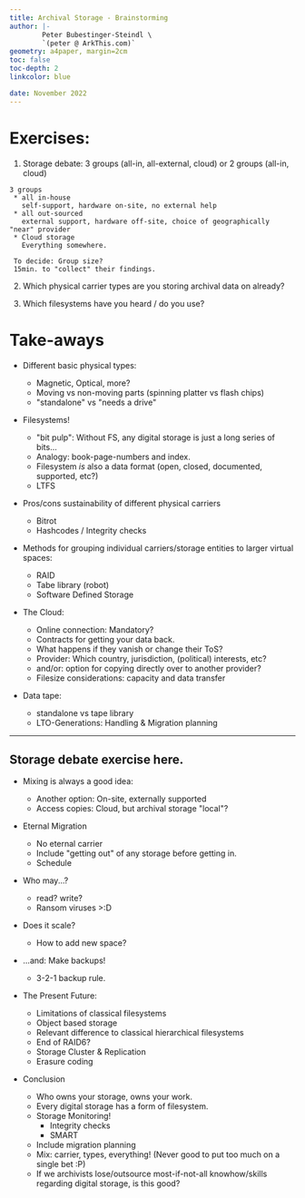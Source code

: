 ```yaml
---
title: Archival Storage - Brainstorming
author: |-
        Peter Bubestinger-Steindl \
        `(peter @ ArkThis.com)`
geometry: a4paper, margin=2cm
toc: false
toc-depth: 2
linkcolor: blue

date: November 2022
---
```



# Exercises:

  1. Storage debate: 
    3 groups (all-in, all-external, cloud)
    or 2 groups (all-in, cloud)

    3 groups
     * all in-house
       self-support, hardware on-site, no external help
     * all out-sourced
       external support, hardware off-site, choice of geographically "near" provider
     * Cloud storage
       Everything somewhere.
       
     To decide: Group size?
     15min. to "collect" their findings.

  2. Which physical carrier types are you storing archival data on already?

  3. Which filesystems have you heard / do you use?



# Take-aways

  * Different basic physical types:
    * Magnetic, Optical, more?
    * Moving vs non-moving parts (spinning platter vs flash chips)
    * "standalone" vs "needs a drive"

  * Filesystems!
    * "bit pulp": Without FS, any digital storage is just a long series of bits...
    * Analogy: book-page-numbers and index.
    * Filesystem *is* also a data format (open, closed, documented, supported, etc?)
    * LTFS

  * Pros/cons sustainability of different physical carriers
    * Bitrot
    * Hashcodes / Integrity checks

  * Methods for grouping individual carriers/storage entities to larger virtual spaces:
    * RAID
    * Tabe library (robot)
    * Software Defined Storage

  * The Cloud:
    * Online connection: Mandatory?
    * Contracts for getting your data back.
    * What happens if they vanish or change their ToS?
    * Provider: Which country, jurisdiction, (political) interests, etc?
    * and/or: option for copying directly over to another provider?
    * Filesize considerations: capacity and data transfer

  * Data tape:
    * standalone vs tape library
    * LTO-Generations: Handling & Migration planning

----
Storage debate exercise here.
----

  * Mixing is always a good idea:
    * Another option: On-site, externally supported
    * Access copies: Cloud, but archival storage "local"?

  * Eternal Migration
    * No eternal carrier
    * Include "getting out" of any storage before getting in.
    * Schedule 

  * Who may...?
    * read? write?
    * Ransom viruses >:D

  * Does it scale?
    * How to add new space?

  * ...and: Make backups!
    * 3-2-1 backup rule.

  * The Present Future:
    * Limitations of classical filesystems
    * Object based storage
    * Relevant difference to classical hierarchical filesystems
    * End of RAID6?
    * Storage Cluster & Replication
    * Erasure coding

  * Conclusion
    * Who owns your storage, owns your work.
    * Every digital storage has a form of filesystem.
    * Storage Monitoring!
      * Integrity checks
      * SMART
    * Include migration planning
    * Mix: carrier, types, everything!
      (Never good to put too much on a single bet :P)
    * If we archivists lose/outsource most-if-not-all knowhow/skills regarding
      digital storage, is this good?

